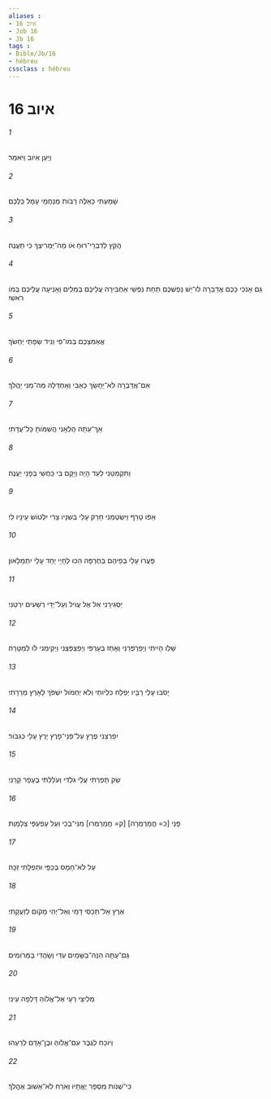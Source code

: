 ```yaml
---
aliases : 
- איוב 16
- Job 16
- Jb 16
tags : 
- Bible/Jb/16
- hébreu
cssclass : hébreu
---
```


# איוב 16

###### 1
וַיַּעַן אִיֹּוב וַיֹּאמַר׃
###### 2
שָׁמַעְתִּי כְאֵלֶּה רַבֹּות מְנַחֲמֵי עָמָל כֻּלְּכֶם׃
###### 3
הֲקֵץ לְדִבְרֵי־רוּחַ אֹו מַה־יַּמְרִיצְךָ כִּי תַעֲנֶה׃
###### 4
גַּם אָנֹכִי כָּכֶם אֲדַבֵּרָה לוּ־יֵשׁ נַפְשְׁכֶם תַּחַת נַפְשִׁי אַחְבִּירָה עֲלֵיכֶם בְּמִלִּים וְאָנִיעָה עֲלֵיכֶם בְּמֹו רֹאשִׁי׃
###### 5
אֲאַמִּצְכֶם בְּמֹו־פִי וְנִיד שְׂפָתַי יַחְשֹׂךְ׃
###### 6
אִם־אֲדַבְּרָה לֹא־יֵחָשֵׂךְ כְּאֵבִי וְאַחְדְּלָה מַה־מִנִּי יַהֲלֹךְ׃
###### 7
אַךְ־עַתָּה הֶלְאָנִי הֲשִׁמֹּותָ כָּל־עֲדָתִי׃
###### 8
וַתִּקְמְטֵנִי לְעֵד הָיָה וַיָּקָם בִּי כַחֲשִׁי בְּפָנַי יַעֲנֶה׃
###### 9
אַפֹּו טָרַף וַיִּשְׂטְמֵנִי חָרַק עָלַי בְּשִׁנָּיו צָרִי יִלְטֹושׁ עֵינָיו לִי׃
###### 10
פָּעֲרוּ עָלַי בְּפִיהֶם בְּחֶרְפָּה הִכּוּ לְחָיָי יַחַד עָלַי יִתְמַלָּאוּן׃
###### 11
יַסְגִּירֵנִי אֵל אֶל עֲוִיל וְעַל־יְדֵי רְשָׁעִים יִרְטֵנִי׃
###### 12
שָׁלֵו הָיִיתִי וַיְפַרְפְּרֵנִי וְאָחַז בְּעָרְפִּי וַיְפַצְפְּצֵנִי וַיְקִימֵנִי לֹו לְמַטָּרָה׃
###### 13
יָסֹבּוּ עָלַי רַבָּיו יְפַלַּח כִּלְיֹותַי וְלֹא יַחְמֹול יִשְׁפֹּךְ לָאָרֶץ מְרֵרָתִי׃
###### 14
יִפְרְצֵנִי פֶרֶץ עַל־פְּנֵי־פָרֶץ יָרֻץ עָלַי כְּגִבֹּור׃
###### 15
שַׂק תָּפַרְתִּי עֲלֵי גִלְדִּי וְעֹלַלְתִּי בֶעָפָר קַרְנִי׃
###### 16
פָּנַי [כ= חֳמַרְמְרָה] [ק= חֳמַרְמְרוּ] מִנִּי־בֶכִי וְעַל עַפְעַפַּי צַלְמָוֶת׃
###### 17
עַל לֹא־חָמָס בְּכַפָּי וּתְפִלָּתִי זַכָּה׃
###### 18
אֶרֶץ אַל־תְּכַסִּי דָמִי וְאַל־יְהִי מָקֹום לְזַעֲקָתִי׃
###### 19
גַּם־עַתָּה הִנֵּה־בַשָּׁמַיִם עֵדִי וְשָׂהֲדִי בַּמְּרֹומִים׃
###### 20
מְלִיצַי רֵעָי אֶל־אֱלֹוהַ דָּלְפָה עֵינִי׃
###### 21
וְיֹוכַח לְגֶבֶר עִם־אֱלֹוהַּ וּבֶן־אָדָם לְרֵעֵהוּ׃
###### 22
כִּי־שְׁנֹות מִסְפָּר יֶאֱתָיוּ וְאֹרַח לֹא־אָשׁוּב אֶהֱלֹךְ׃
